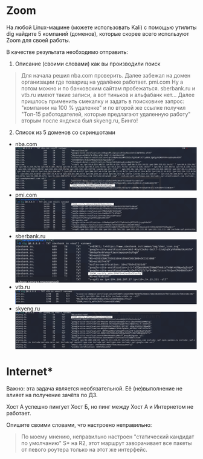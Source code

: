 # Zoom
На любой Linux-машине (можете использовать Kali) с помощью утилиты dig найдите 5 компаний (доменов), которые скорее всего используют Zoom для своей работы.

В качестве результата необходимо отправить:

1. Описание (своими словами) как вы производили поиск
> Для начала решил nba.com проверить. 
> Далее забежал на домен организации где товарищ на удалёнке работает. pmi.com 
> Ну а потом можно и по банковским сайтам пробежаться. sberbank.ru и vtb.ru имеют такие записи, а вот тиньков и альфабанк нет...
> Далее пришлось применить смекалку и задать в поисковике запрос: "компании на 100 % удаленке" и по второй же ссылке получил "Топ-15 работодателей, которые предлагают удаленную работу" вторым после яндекса был skyeng.ru, Бинго!

2. Список из 5 доменов со скриншотами
- nba.com
![](pic/nba.com.png)
- pmi.com
![](pic/pmi.com.png)
- sberbank.ru
![](pic/sberbank.ru.png)
- vtb.ru
![](pic/vtb.ru.png)
- skyeng.ru
![](pic/skyeng.ru.png)



# Internet*
Важно: эта задача является необязательной. Её (не)выполнение не влияет на получение зачёта по ДЗ.

Хост А успешно пингует Хост Б, но пинг между Хост А и Интернетом не работает.

Опишите своими словами, что настроено неправильно:
>    По моему мнению, неправильно настроен "статический кандидат по умолчанию" S* на R2, этот маршрут заворачивает все пакеты от певого роутера только на этот же интерфейс.